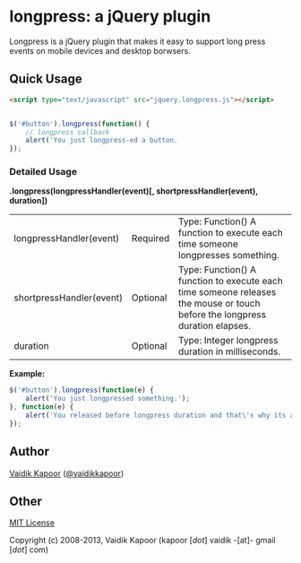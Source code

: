 # longpress: a jQuery plugin

Longpress is a jQuery plugin that makes it easy to support long press
events on mobile devices and desktop borwsers.

## Quick Usage

```html
<script type="text/javascript" src="jquery.longpress.js"></script>
```

```js

$('#button').longpress(function() {
    // longpress callback
    alert('You just longpress-ed a button.
});

```

### Detailed Usage

**.longpress(longpressHandler(event)[, shortpressHandler(event), duration])**
<table>
    <tr>
        <td>longpressHandler(event)</td>
        <td>Required</td>
        <td>
            Type: Function()  
            A function to execute each time someone longpresses something.
        </td>
    </tr>
    <tr>
        <td>shortpressHandler(event)</td>
        <td>Optional</td>
        <td>
            Type: Function()
            A function to execute each time someone releases the mouse or touch before the longpress duration elapses.
        </td>
    </tr>
    <tr>
        <td>duration</td>
        <td>Optional</td>
        <td>
            Type: Integer
            longpress duration in milliseconds.
        </td>
    </tr>
</table>

**Example:**

```js
$('#button').longpress(function(e) {
    alert('You just longpressed something.');
}, function(e) {
    alert('You released before longpress duration and that\'s why its a shortpress now.');
});
```

## Author

[Vaidik Kapoor](http://vaidikkapoor.info) ([@vaidikkapoor](http://twitter.com/vaidikkapoor))

## Other

[MIT License](http://www.opensource.org/licenses/mit-license.php)

Copyright (c) 2008-2013, Vaidik Kapoor (kapoor [*dot*] vaidik -[at]- gmail [*dot*] com)
